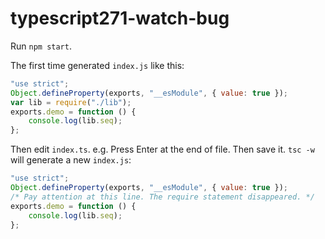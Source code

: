 # typescript271-watch-bug

Run `npm start`.

The first time generated `index.js` like this:

```js
"use strict";
Object.defineProperty(exports, "__esModule", { value: true });
var lib = require("./lib");
exports.demo = function () {
    console.log(lib.seq);
};
```

Then edit `index.ts`. e.g. Press Enter at the end of file. Then save it. `tsc -w` will generate a new `index.js`:

```js
"use strict";
Object.defineProperty(exports, "__esModule", { value: true });
/* Pay attention at this line. The require statement disappeared. */
exports.demo = function () {
    console.log(lib.seq);
};
```
